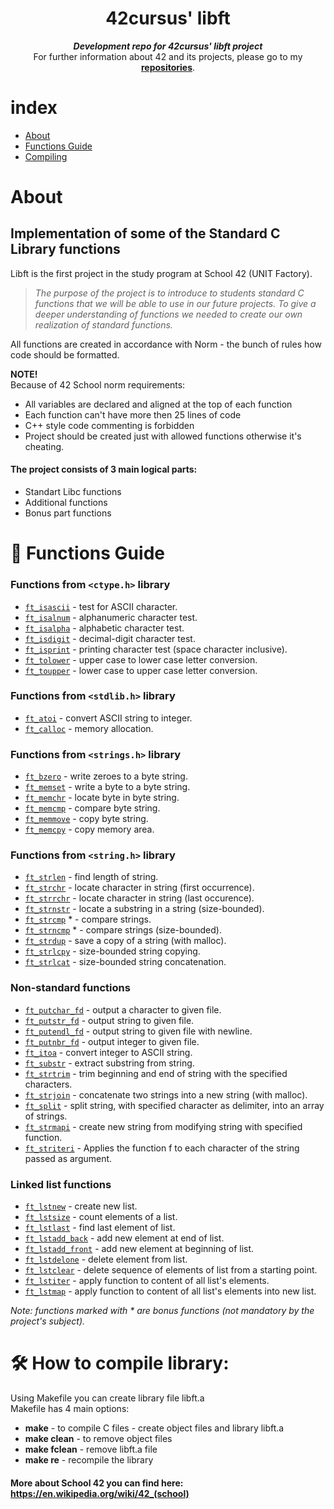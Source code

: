 <h1 align="center">
	42cursus' libft
</h1>

<p align="center">
	<b><i>Development repo for 42cursus' libft project</i></b><br>
	For further information about 42 and its projects, please go to my <a href="https://github.com/psdiaspedro?tab=repositories"><b>repositories</b></a>.
</p>

# index
* [About](#about) 
*  [Functions Guide](#guide) 
*  [Compiling](#compile)

# <a name="about">About</a>
## Implementation of some of the Standard C Library functions

Libft is the first project in the study program at School 42 (UNIT Factory).
>_The purpose of the project is to introduce to students standard C functions that we will be able to use in our future projects._
>_To give a deeper understanding of functions we needed to create our own realization of standard functions._

All functions are created in accordance with Norm - the bunch of rules how code should be formatted.

**NOTE!** <br />
Because of 42 School norm requirements: <br />
* All variables are declared and aligned at the top of each function <br />
* Each function can't have more then 25 lines of code <br />
* C++ style code commenting is forbidden <br />
* Project should be created just with allowed functions otherwise it's cheating. <br />

#### The project consists of 3 main logical parts:
* Standart Libc functions
* Additional functions
* Bonus part functions

# <a name="guide">📑 Functions Guide</a>

### Functions from `<ctype.h>` library

* [`ft_isascii`](./src/ft_isascii.c)			- test for ASCII character.
* [`ft_isalnum`](./src/ft_isalnum.c)			- alphanumeric character test.
* [`ft_isalpha`](./src/ft_isalpha.c)			- alphabetic character test.
* [`ft_isdigit`](./src/ft_isdigit.c)			- decimal-digit character test.
* [`ft_isprint`](./src/ft_isprint.c)			- printing character test (space character inclusive).
* [`ft_tolower`](./src/ft_tolower.c)			- upper case to lower case letter conversion.
* [`ft_toupper`](./src/ft_toupper.c)			- lower case to upper case letter conversion.

### Functions from `<stdlib.h>` library

* [`ft_atoi`](./src/ft_atoi.c)		- convert ASCII string to integer.
* [`ft_calloc`](./src/ft_calloc.c)	- memory allocation.

### Functions from `<strings.h>` library

* [`ft_bzero`](./src/ft_bzero.c)		- write zeroes to a byte string.
* [`ft_memset`](./src/ft_memset.c)		- write a byte to a byte string.
* [`ft_memchr`](./src/ft_memchr.c)		- locate byte in byte string.
* [`ft_memcmp`](./src/ft_memcmp.c)		- compare byte string.
* [`ft_memmove`](./src/ft_memmove.c)	- copy byte string.
* [`ft_memcpy`](./src/ft_memcpy.c)		- copy memory area.

### Functions from `<string.h>` library

* [`ft_strlen`](./src/ft_strlen.c)				- find length of string.
* [`ft_strchr`](./src/ft_strchr.c)				- locate character in string (first occurrence).
* [`ft_strrchr`](./src/ft_strrchr.c)			- locate character in string (last occurence).
* [`ft_strnstr`](./src/ft_strnstr.c)			- locate a substring in a string (size-bounded).
* [`ft_strcmp`](./src/ft_strcmp.c) *		- compare strings.
* [`ft_strncmp`](./src/ft_strncmp.c) *			- compare strings (size-bounded).
* [`ft_strdup`](./src/ft_strdup.c)				- save a copy of a string (with malloc).
* [`ft_strlcpy`](./src/ft_strlcpy.c)			- size-bounded string copying.
* [`ft_strlcat`](./src/ft_strlcat.c)			- size-bounded string concatenation.

### Non-standard functions

* [`ft_putchar_fd`](./src/ft_putchar_fd.c)		- output a character to given file.
* [`ft_putstr_fd`](./src/ft_putstr_fd.c)		- output string to given file.
* [`ft_putendl_fd`](./src/ft_putendl_fd.c)		- output string to given file with newline.
* [`ft_putnbr_fd`](./src/ft_putnbr_fd.c)		- output integer to given file.
* [`ft_itoa`](./src/ft_itoa.c)					- convert integer to ASCII string.
* [`ft_substr`](./src/ft_substr.c)				- extract substring from string.
* [`ft_strtrim`](./src/ft_strtrim.c)			- trim beginning and end of string with the specified characters.
* [`ft_strjoin`](./src/ft_strjoin.c)			- concatenate two strings into a new string (with malloc).
* [`ft_split`](./src/ft_split.c)				- split string, with specified character as delimiter, into an array of strings.
* [`ft_strmapi`](./src/ft_strmapi.c)			- create new string from modifying string with specified function.
* [`ft_striteri`](./src/ft_strmapi.c)			- Applies the function f to each character of the string passed as argument.

### Linked list functions

* [`ft_lstnew`](./src/ft_lstnew.c)				- create new list.
* [`ft_lstsize`](./src/ft_lstsize.c)			- count elements of a list.
* [`ft_lstlast`](./src/ft_lstlast.c)			- find last element of list.
* [`ft_lstadd_back`](./src/ft_lstadd_back.c)	- add new element at end of list.
* [`ft_lstadd_front`](./src/ft_lstadd_front.c)	- add new element at beginning of list.
* [`ft_lstdelone`](./src/ft_lstdelone.c)		- delete element from list.
* [`ft_lstclear`](./src/ft_lstclear.c)			- delete sequence of elements of list from a starting point.
* [`ft_lstiter`](./src/ft_lstiter.c)			- apply function to content of all list's elements.
* [`ft_lstmap`](./src/ft_lstmap.c)				- apply function to content of all list's elements into new list.

_Note: functions marked with * are bonus functions (not mandatory by the project's subject)._

# <a name="compile">🛠️ How to compile library: </a>

Using Makefile you can create library file libft.a<br/>
Makefile has 4 main options:<br/>
* **make** - to compile C files - create object files and library libft.a<br/>
* **make clean** - to remove object files<br/>
* **make fclean** - remove libft.a file<br/>
* **make re** - recompile the library<br/>

#### More about School 42 you can find here: https://en.wikipedia.org/wiki/42_(school)
